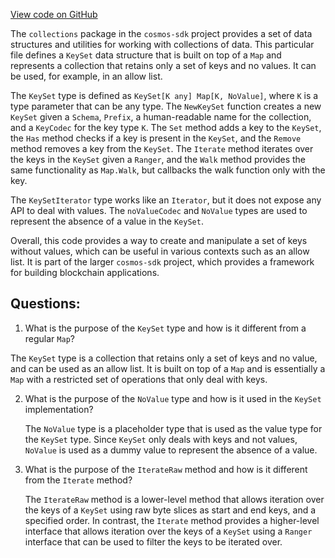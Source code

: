 [View code on GitHub](https://github.com/cosmos/cosmos-sdk/blob/main/collections/keyset.go)

The `collections` package in the `cosmos-sdk` project provides a set of data structures and utilities for working with collections of data. This particular file defines a `KeySet` data structure that is built on top of a `Map` and represents a collection that retains only a set of keys and no values. It can be used, for example, in an allow list.

The `KeySet` type is defined as `KeySet[K any] Map[K, NoValue]`, where `K` is a type parameter that can be any type. The `NewKeySet` function creates a new `KeySet` given a `Schema`, `Prefix`, a human-readable name for the collection, and a `KeyCodec` for the key type `K`. The `Set` method adds a key to the `KeySet`, the `Has` method checks if a key is present in the `KeySet`, and the `Remove` method removes a key from the `KeySet`. The `Iterate` method iterates over the keys in the `KeySet` given a `Ranger`, and the `Walk` method provides the same functionality as `Map.Walk`, but callbacks the walk function only with the key.

The `KeySetIterator` type works like an `Iterator`, but it does not expose any API to deal with values. The `noValueCodec` and `NoValue` types are used to represent the absence of a value in the `KeySet`.

Overall, this code provides a way to create and manipulate a set of keys without values, which can be useful in various contexts such as an allow list. It is part of the larger `cosmos-sdk` project, which provides a framework for building blockchain applications.
## Questions: 
 1. What is the purpose of the `KeySet` type and how is it different from a regular `Map`?
   
   The `KeySet` type is a collection that retains only a set of keys and no value, and can be used as an allow list. It is built on top of a `Map` and is essentially a `Map` with a restricted set of operations that only deal with keys.

2. What is the purpose of the `NoValue` type and how is it used in the `KeySet` implementation?
   
   The `NoValue` type is a placeholder type that is used as the value type for the `KeySet` type. Since `KeySet` only deals with keys and not values, `NoValue` is used as a dummy value to represent the absence of a value.

3. What is the purpose of the `IterateRaw` method and how is it different from the `Iterate` method?
   
   The `IterateRaw` method is a lower-level method that allows iteration over the keys of a `KeySet` using raw byte slices as start and end keys, and a specified order. In contrast, the `Iterate` method provides a higher-level interface that allows iteration over the keys of a `KeySet` using a `Ranger` interface that can be used to filter the keys to be iterated over.